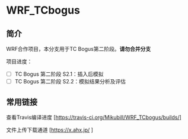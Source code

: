 # WRF_TCbogus

## 简介

WRF合作项目，本分支用于TC Bogus第二阶段。**请勿合并分支**

项目进度：

* [ ] TC Bogus 第二阶段 S2.1：插入后模拟
* [ ] TC Bogus 第二阶段 S2.2：模拟结果分析及评估

## 常用链接

查看Travis编译进度 [https://travis-ci.org/Mikubill/WRF_TCbogus/builds/]

文件上传下载通道 [https://x.ahx.jp/ ]



